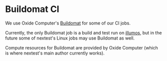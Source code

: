 # Buildomat CI

We use Oxide Computer's [Buildomat](https://github.com/oxidecomputer/buildomat) for some of our CI jobs.

Currently, the only Buildomat job is a build and test run on [illumos](https://illumos.org/), but in the future some of nextest's Linux jobs may use Buildomat as well.

Compute resources for Buildomat are provided by Oxide Computer (which is where nextest's main author currently works).
